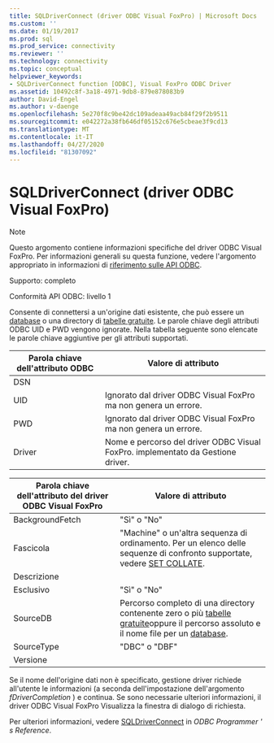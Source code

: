 ```yaml
---
title: SQLDriverConnect (driver ODBC Visual FoxPro) | Microsoft Docs
ms.custom: ''
ms.date: 01/19/2017
ms.prod: sql
ms.prod_service: connectivity
ms.reviewer: ''
ms.technology: connectivity
ms.topic: conceptual
helpviewer_keywords:
- SQLDriverConnect function [ODBC], Visual FoxPro ODBC Driver
ms.assetid: 10492c8f-3a18-4971-9db8-879e878083b9
author: David-Engel
ms.author: v-daenge
ms.openlocfilehash: 5e270f8c9be42dc109adeaa49acb84f29f2b9511
ms.sourcegitcommit: e042272a38fb646df05152c676e5cbeae3f9cd13
ms.translationtype: MT
ms.contentlocale: it-IT
ms.lasthandoff: 04/27/2020
ms.locfileid: "81307092"
---
```

# <a name="sqldriverconnect-visual-foxpro-odbc-driver"></a>SQLDriverConnect (driver ODBC Visual FoxPro)
> [!NOTE]  
>  Questo argomento contiene informazioni specifiche del driver ODBC Visual FoxPro. Per informazioni generali su questa funzione, vedere l'argomento appropriato in informazioni di [riferimento sulle API ODBC](../../odbc/reference/syntax/odbc-api-reference.md).  
  
 Supporto: completo  
  
 Conformità API ODBC: livello 1  
  
 Consente di connettersi a un'origine dati esistente, che può essere un [database](../../odbc/microsoft/visual-foxpro-terminology.md) o una directory di [tabelle gratuite](../../odbc/microsoft/visual-foxpro-terminology.md). Le parole chiave degli attributi ODBC UID e PWD vengono ignorate. Nella tabella seguente sono elencate le parole chiave aggiuntive per gli attributi supportati.  
  
|Parola chiave dell'attributo ODBC|Valore di attributo|  
|----------------------------|---------------------|  
|DSN||  
|UID|Ignorato dal driver ODBC Visual FoxPro ma non genera un errore.|  
|PWD|Ignorato dal driver ODBC Visual FoxPro ma non genera un errore.|  
|Driver|Nome e percorso del driver ODBC Visual FoxPro. implementato da Gestione driver.|  
  
|Parola chiave dell'attributo del driver ODBC Visual FoxPro|Valore di attributo|  
|-------------------------------------------------|---------------------|  
|BackgroundFetch|"Sì" o "No"|  
|Fascicola|"Machine" o un'altra sequenza di ordinamento. Per un elenco delle sequenze di confronto supportate, vedere [SET COLLATE](../../odbc/microsoft/set-collate-command.md).|  
|Descrizione||  
|Esclusivo|"Sì" o "No"|  
|SourceDB|Percorso completo di una directory contenente zero o più [tabelle gratuite](../../odbc/microsoft/visual-foxpro-terminology.md)oppure il percorso assoluto e il nome file per un [database](../../odbc/microsoft/visual-foxpro-terminology.md).|  
|SourceType|"DBC" o "DBF"|  
|Versione||  
  
 Se il nome dell'origine dati non è specificato, gestione driver richiede all'utente le informazioni (a seconda dell'impostazione dell'argomento *fDriverCompletion* ) e continua. Se sono necessarie ulteriori informazioni, il driver ODBC Visual FoxPro Visualizza la finestra di dialogo di richiesta.  
  
 Per ulteriori informazioni, vedere [SQLDriverConnect](../../odbc/reference/syntax/sqldriverconnect-function.md) in *ODBC Programmer ' s Reference*.
